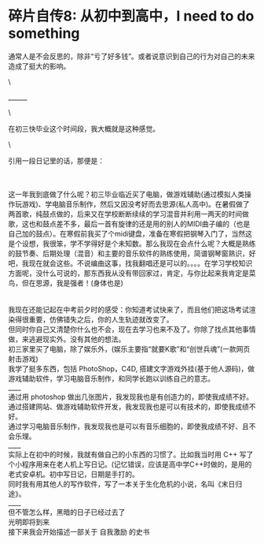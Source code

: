 # 碎片自传8: 从初中到高中，I need to do something

通常人是不会反思的，除非“亏了好多钱”。或者说意识到自己的行为对自己的未来造成了挺大的影响。

\


\_\_\_\_\_\_

\


在初三快毕业这个时间段，我大概就是这种感觉。

\


引用一段日记里的话，那便是：

\
\
这一年我到底做了什么呢？初三毕业临近买了电脑，做游戏辅助(通过模拟人类操作玩游戏)、学电脑音乐制作，然后又因没考好而去思源(私人高中)。在暑假做了两首歌，纯鼓点做的，后来又在学校断断续续的学习混音并利用一两天的时间做歌，这也和鼓点差不多，最后一首有旋律的还是用的别人的MIDI曲子编的（也是自己加的鼓点）。在寒假前我买了个midi键盘，准备在寒假把钢琴入门了，当然这是个设想，我很笨，学不学得好是个未知数。那么我现在会点什么呢？大概是熟练的鼓节奏、后期处理（混音）和主要的音乐软件的熟练使用，简谱钢琴窗熟识，好吧，我现在就会这些。不说编曲这事，找我翻唱还是可以的。。。。在学习学校知识方面呢，没什么可说的，那东西我从没有带回家过，肯定，与你比起来我肯定是菜鸟，但在思源，我是强者！(身体也是)\
\
\
我现在还能记起在中考前夕时的感受：你知道考试快来了，而且他们把这场考试渲染得很重要，仿佛错失之后，你的人生轨迹就改变了。\
但同时你自己又清楚你什么也不会，现在去学习也来不及了。你除了找点其他事情做，来逃避现实外。没有其他的想法。\
初三家里买了电脑，除了娱乐外，(娱乐主要指“就要K歌”和“创世兵魂”(一款网页射击游戏)\
我学了挺多东西，包括 PhotoShop，C4D, 搭建文字游戏外挂(基于他人源码)，做游戏辅助软件，学习电脑音乐制作，和同学长跑以训练自己的意志。\
\_\_\_\_\
通过用 photoshop 做出几张图片，我发现我也是有创造力的，即使我成绩不好。\
通过搭建网站、做游戏辅助软件开发，我发现我也是可以有技术的，即使我成绩不好。\
通过学习电脑音乐制作，我发现我也是可以有音乐细胞的，即使我成绩不好、且不会乐理。\
\_\_\_\_\
实际上在初中的时候，我就有做自己的小东西的习惯了。比如我当时用 C++ 写了个小程序用来在老人机上写日记。(记忆错误，应该是高中学C++时做的，是用的老式安卓机。初中写日记，日期是手打的。\
同时我有用其他人的写作软件，写了一本关于生化危机的小说，名叫《末日归途》。\
\_\_\_\_\
但不管怎么样，黑暗的日子已经过去了\
光明即将到来\
接下来我会开始描述一部关于 自我激励 的史书
